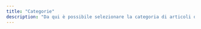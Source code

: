 ```yaml
---
title: "Categorie"
description: "Da qui è possibile selezionare la categoria di articoli da leggere"
---
```

